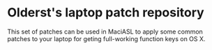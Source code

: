 # Olderst's laptop patch repository
This set of patches can be used in MaciASL to apply some common patches to your laptop for geting full-working function keys on OS X.
